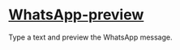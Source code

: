 # [WhatsApp-preview](https://github.com/dudushy/WhatsApp-preview/)
Type a text and preview the WhatsApp message.

